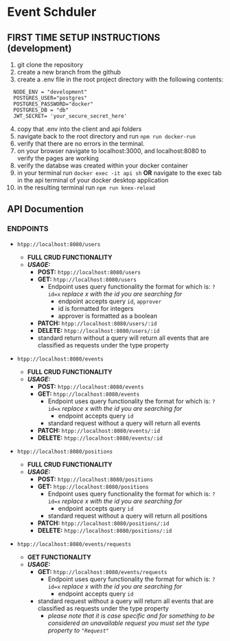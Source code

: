 # Event Schduler
## FIRST TIME SETUP INSTRUCTIONS (development)
  1. git clone the repository
  2. create a new branch from the github
  3. create a .env file in the root project directory with the following contents:
  ```
    NODE_ENV = "development"
    POSTGRES_USER="postgres"
    POSTGRES_PASSWORD="docker"
    POSTGRES_DB = "db"
    JWT_SECRET= 'your_secure_secret_here'
  ```
  4. copy that .env into the client and api folders
  5. navigate back to the root directory and run `npm run docker-run`
  6. verify that there are no errors in the terminal.
  7. on your browser navigate to localhost:3000, and localhost:8080 to verify the pages are working
  8. verify the databse was created within your docker container
  9. in your terminal run `docker exec -it api sh` **OR** navigate to the exec tab in the api terminal of your docker desktop application
  10. in the resulting terminal run `npm run knex-reload`

## API Documention
  ### ENDPOINTS
  - `htpp://localhost:8080/users`
    - **FULL CRUD FUNCTIONALITY**
    - ***USAGE:***
      - **POST:** `htpp://localhost:8080/users`
      - **GET:** `htpp://localhost:8080/users`
        - Endpoint uses query functionality the format for which is: `?id=x` *replace x with the id you are searching for*
          - endpoint accepts query `id`, `approver`
          - id is formatted for integers
          - approver is formatted as a boolean
      - **PATCH:** `htpp://localhost:8080/users/:id`
      - **DELETE:** `htpp://localhost:8080/users/:id`
      - standard return without a query will return all events that are classified as requests under the type property

  - `htpp://localhost:8080/events`
    - **FULL CRUD FUNCTIONALITY**
    - ***USAGE:***
      - **POST:** `htpp://localhost:8080/events`
      - **GET:** `htpp://localhost:8080/events`
        - Endpoint uses query functionality the format for which is: `?id=x` *replace x with the id you are searching for*
          - endpoint accepts query `id`
        - standard request without a query will return all events
      - **PATCH:** `htpp://localhost:8080/events/:id`
      - **DELETE:** `htpp://localhost:8080/events/:id`

  - `htpp://localhost:8080/positions`
    - **FULL CRUD FUNCTIONALITY**
    - ***USAGE:***
      - **POST:** `htpp://localhost:8080/positions`
      - **GET:** `htpp://localhost:8080/positions`
        - Endpoint uses query functionality the format for which is: `?id=x` *replace x with the id you are searching for*
          - endpoint accepts query `id`
        - standard request without a query will return all positions
      - **PATCH:** `htpp://localhost:8080/positions/:id`
      - **DELETE:** `htpp://localhost:8080/positions/:id`

  - `htpp://localhost:8080/events/requests`
    - **GET FUNCTIONALITY**
    - ***USAGE:***
      - **GET:** `htpp://localhost:8080/events/requests`
        - Endpoint uses query functionality the format for which is: `?id=x` *replace x with the id you are searching for*
          - endpoint accepts query `id`
      - standard request without a query will return all events that are classified as requests under the type property
        - *please note that it is case specific and for something to be considered an unavailable request you must set the type property to `"Request"`*

  